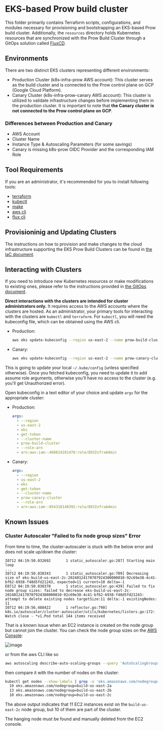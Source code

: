 # EKS-based Prow build cluster

This folder primarily contains Terraform scripts, configurations, and modules necessary
for provisioning and bootstrapping an EKS-based Prow build cluster. Additionally, the `resources`
directory holds Kubernetes resources that are synchronized with the Prow Build Cluster through
a GitOps solution called [FluxCD](https://fluxcd.io/).

## Environments

There are two distinct EKS clusters representing different environments:

* Production Cluster (k8s-infra-prow AWS account): This cluster serves as the build cluster and is connected
  to the Prow control plane on GCP (Google Cloud Platform).
* Canary Cluster (k8s-infra-prow-canary AWS account): This cluster is utilized to validate infrastructure changes before
  implementing them in the production cluster. It is important to note that 
  **the Canary cluster is not connected to the Prow control plane on GCP**.

### Differences between Production and Canary

* AWS Account
* Cluster Name
* Instance Type & Autoscaling Parameters (for some savings)
* Canary is missing k8s-prow OIDC Provider and the corresponding IAM Role

## Tool Requirements

If you are an administrator, it's recommended for you to install following tools:
* [terraform](https://developer.hashicorp.com/terraform/downloads)
* [kubectl](https://kubernetes.io/docs/tasks/tools/#kubectl)
* [make](https://www.gnu.org/software/make/)
* [aws cli](https://docs.aws.amazon.com/cli/latest/userguide/getting-started-install.html)
* [flux cli](https://fluxcd.io/flux/installation/#install-the-flux-cli)

## Provisioninig and Updating Clusters

The instructions on how to provision and make changes to the cloud infrastructure supporting the EKS Prow Build Clusters
can be found in [the IaC document](./docs/IaC.md).

## Interacting with Clusters

If you need to introduce new Kubernetes resources or make modifications to existing ones,
please refer to the instructions provided in [the GitOps document](./docs/GitOps.md).

**Direct interactions with the clusters are intended for cluster administrators only.**
It requires access to the AWS accounts where the clusters are hosted.
As an administrator, your primary tools for interacting with the clusters are `kubectl` and `terraform`.
For `kubectl`, you will need the kubeconfig file, which can be obtained using the AWS cli.

* Production:
    ```bash
    aws eks update-kubeconfig --region us-east-2 --name prow-build-cluster
    ```

* Canary:
    ```bash
    aws eks update-kubeconfig --region us-east-2 --name prow-canary-cluster
    ```

This is going to update your local `~/.kube/config` (unless specified otherwise).
Once you fetched kubeconfig, you need to update it to add assume role arguments,
otherwise you'll have no access to the cluster (e.g. you'll get Unauthorized error).

Open kubeconfig in a text editor of your choice and update `args` for the
appropriate cluster:

* Production:
    ```yaml
    args:
      - --region
      - us-east-2
      - eks
      - get-token
      - --cluster-name
      - prow-build-cluster
      - --role-arn
      - arn:aws:iam::468814281478:role/EKSInfraAdmin
    ```
* Canary:
    ```yaml
    args:
      - --region
      - us-east-2
      - eks
      - get-token
      - --cluster-name
      - prow-canary-cluster
      - --role-arn
      - arn:aws:iam::054318140392:role/EKSInfraAdmin
    ```

## Known Issues

### Cluster Autoscaler "Failed to fix node group sizes" Error

From time to time, the cluster-autoscaler is stuck with the below error and does not scale up/down the cluster:

```
I0712 04:19:50.032692       1 static_autoscaler.go:287] Starting main loop
...
I0712 04:19:50.038343       1 static_autoscaler.go:709] Decreasing size of eks-build-us-east-2c-20240124170707924300000010-92c69e38-4c41-bf62-6938-f48d5fd21243, expected=11 current=10 delta=-1
E0712 04:19:50.038370       1 static_autoscaler.go:439] Failed to fix node group sizes: failed to decrease eks-build-us-east-2c-20240124170707924300000010-92c69e38-4c41-bf62-6938-f48d5fd21243: attempt to delete existing nodes targetSize:11 delta:-1 existingNodes: 11
I0712 04:19:56.488422       1 reflector.go:790] k8s.io/autoscaler/cluster-autoscaler/utils/kubernetes/listers.go:172: Watch close - *v1.Pod total 144 items received
```

That is a known issue when an EC2 instance is created on the node group but cannot join the cluster. You can check the node group sizes on the [AWS Console](https://us-east-2.console.aws.amazon.com/eks/home?region=us-east-2#/clusters/prow-build-cluster?selectedTab=cluster-compute-tab):

![image](https://github.com/user-attachments/assets/ea55cf93-19ee-4e91-bfe3-5a1c84da3778)

or from the aws CLI like so

```bash
aws autoscaling describe-auto-scaling-groups --query 'AutoScalingGroups[].[AutoScalingGroupName, DesiredCapacity]' --output table
```

then compare it with the number of nodes on the cluster:

```bash
kubectl get nodes --show-labels | grep -o 'eks.amazonaws.com/nodegroup=build-us-east-2[abc]' | sort | uniq -c
  19 eks.amazonaws.com/nodegroup=build-us-east-2a
  13 eks.amazonaws.com/nodegroup=build-us-east-2b
  10 eks.amazonaws.com/nodegroup=build-us-east-2c
```

The above output indicates that 11 EC2 instances exist on the `build-us-east-2c` node group, but 10 of them are part of the cluster.

The hanging node must be found and manually deleted from the EC2 console.
